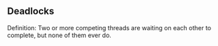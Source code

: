## Deadlocks

Definition: Two or more competing threads are waiting on each other to complete, but none of them ever do.